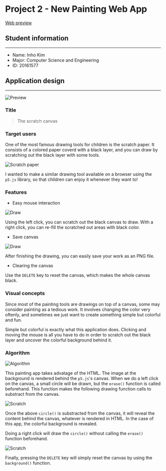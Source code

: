 # Project 2 - New Painting Web App

[Web preview](https://editor.p5js.org/kimih12/present/BAABnB-_3)

## Student information

---

- Name: Inho Kim
- Major: Computer Science and Engineering
- ID: 20161577

## Application design

---

![Preview](./screenshots/0.png)

### Title

> The scratch canvas

### Target users

One of the most famous drawing tools for children is the scratch paper. It consists of a colored paper coverd with a black layer, and you can draw by scratching out the black layer with some tools.

![Scratch paper](https://shopping-phinf.pstatic.net/main_2062409/20624093754.20190814155424.jpg?type=f300)

I wanted to make a similar drawing tool available on a browser using the `p5.js` library, so that children can enjoy it whenever they want to!

### Features

- Easy mouse interaction

![Draw](./screenshots/1.png)

Using the left click, you can scratch out the black canvas to draw. With a right click, you can re-fill the scratched out areas with black color.

- Save canvas

![Draw](./screenshots/2.png)

After finishing the drawing, you can easily save your work as an PNG file.

- Clearing the canvas

Use the `DELETE` key to reset the canvas, which makes the whole canvas black.

### Visual concepts

Since most of the painting tools are drawings on top of a canvas, some may consider painting as a tedious work. It involves changing the color very oftenly, and sometimes we just want to create something simple but colorful and fun.

Simple but colorful is exactly what this application does. Clicking and moving the mouse is all you have to do in order to scratch out the black layer and uncover the colorful background behind it.

### Algorithm

![Algorithm](./screenshots/4.png)

This painting app takes advatage of the HTML. The image at the background is rendered behind the `p5.js`'s canvas. When we do a left click on the canvas, a small circle will be drawn, but the `erase()` function is called beforehand. This function makes the following drawing function calls to substract from the canvas.

![Scratch](./screenshots/3.png)

Once the above `circle()` is substracted from the canvas, it will reveal the content behind the canvas, whatever is rendered in HTML. In the case of this app, the colorful background is revealed.

Doing a right click will draw the `circle()` without calling the `erase()` function beforehand.

![Scratch](./screenshots/5.png)

Finally, pressing the `DELETE` key will simply reset the canvas by using the `background()` function.
